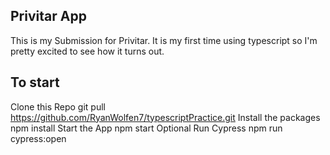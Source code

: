 ## Privitar App

This is my Submission for Privitar. It is my first time using typescript so I'm pretty excited to see how it turns out. 

## To start

Clone this Repo
    git pull https://github.com/RyanWolfen7/typescriptPractice.git
Install the packages
    npm install
Start the App
    npm start
Optional Run Cypress
    npm run cypress:open
